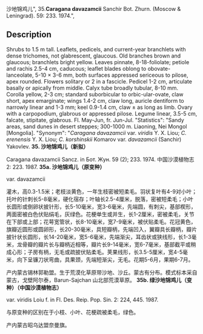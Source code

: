 沙地锦鸡儿",
35.**Caragana davazamcii** Sanchir Bot. Zhurn. (Moscow & Leningrad). 59: 233. 1974.",

## Description
Shrubs to 1.5 m tall. Leaflets, pedicels, and current-year branchlets with dense trichomes, not glabrescent, glaucous. Old branches brown and glaucous; branchlets bright yellow. Leaves pinnate, 8-18-foliolate; petiole and rachis 2.5-4 cm, caducous; leaflet blades oblong to obovate-lanceolate, 5-10 × 3-6 mm, both surfaces appressed sericeous to pilose, apex rounded. Flowers solitary or 2 in a fascicle. Pedicel 1-2 cm, articulate basally or apically from middle. Calyx tube broadly tubular, 8-10 mm. Corolla yellow, 2-3 cm; standard suborbicular to orbic-ular-ovate, claw short, apex emarginate; wings 1.4-2 cm, claw long, auricle dentiform to narrowly linear and 1-3 mm; keel 0.9-1.4 cm, claw ± as long as limb. Ovary with a carpopodium, glabrous or appressed pilose. Legume linear, 3.5-5 cm, falcate, stipitate, glabrous. Fl. May-Jun, fr. Jun-Jul.
  "Statistics": "Sandy areas, sand dunes in desert steppes; 300-1000 m. Liaoning, Nei Mongol [Mongolia].
  "Synonym": "*Caragana davazamcii* var. *viridis* Y. X. Liou; *C. erenensis* Y. X. Liou; *C. korshinskii* Komarov var. *davazamcii* (Sanchir) Yakovlev.
**35. 沙地锦鸡儿（新拟）**

Caragana davazamcii Sancz. in Бот. Жун. 59 (2); 233. 1974. 中国沙漠植物志2: 223. 1987.
**35a. 沙地锦鸡儿（原变种）**

var. davazamcii

灌木，高0.3-1.5米；老枝淡黄色，一年生枝密被短柔毛。羽状复叶有4-9对小叶；托叶的针刺长5-8毫米，硬化宿存；叶轴长2.5-4厘米，脱落，密被短柔毛；小叶长圆形或倒卵状披针形，长5-10毫米，宽3-6毫米，先端圆，有刺尖，基部楔形，两面密被白色伏贴绢毛，灰绿色。花梗单生或并生，长1-2厘米，密被柔毛，关节在下部或上部；花萼宽管状，长8-10毫米，宽7-9毫米，被伏贴柔毛。花冠黄色，旗瓣近圆形或圆卵形，长20-30毫米，具短瓣柄，先端凹入，翼瓣具长瓣柄，瓣片披针状长圆形，长14-20毫米，宽5-6毫米，先端渐尖，耳齿状或狭线形，长1-3毫米，龙骨瓣的瓣片长与瓣柄近相等，瓣片长9-14毫米，宽6-7毫米，基部截平或稍成心形；子房有柄，无毛或疏披伏贴柔毛。荚果线形，长3.5-5厘米，宽4-5毫米，向下呈镰刀状弯曲，具果颈，先端短渐尖，无毛。花期5-6月，果期6-7月。

产内蒙古锡林郭勒盟。生于荒漠化草原带沙地、沙丘。蒙古有分布。模式标本采自蒙古，戈壁阿尔泰，Barun-Sajchan 山北部荒漠草原。
**35b. 绿沙地锦鸡儿（变种）（中国沙漠植物志）**

var. viridis Loiu f. in Fl. Des. Reip. Pop. Sin. 2: 224, 445. 1987.

与原变种的区别在于小枝、小叶、花梗疏被柔毛，绿色。

产内蒙古昭乌达盟奈曼旗。
